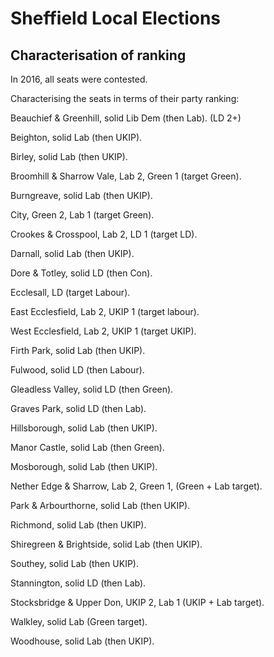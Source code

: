 # Sheffield Local Elections

## Characterisation of ranking

In 2016, all seats were contested.

Characterising the seats in terms of their party ranking:

Beauchief & Greenhill, solid Lib Dem (then Lab). (LD 2+)

Beighton, solid Lab (then UKIP).

Birley, solid Lab (then UKIP).

Broomhill & Sharrow Vale, Lab 2, Green 1 (target Green).

Burngreave, solid Lab (then UKIP).

City, Green 2, Lab 1 (target Green).

Crookes & Crosspool, Lab 2, LD 1 (target LD).

Darnall, solid Lab (then UKIP).

Dore & Totley, solid LD (then Con).

Ecclesall, LD (target Labour).

East Ecclesfield, Lab 2, UKIP 1 (target labour).

West Ecclesfield, Lab 2, UKIP 1 (target UKIP).

Firth Park, solid Lab (then UKIP).

Fulwood, solid LD (then Labour).

Gleadless Valley, solid LD (then Green).

Graves Park, solid LD (then Lab).

Hillsborough, solid Lab (then UKIP).

Manor Castle, solid Lab (then Green).

Mosborough, solid Lab (then UKIP).

Nether Edge & Sharrow, Lab 2, Green 1, (Green + Lab target).

Park & Arbourthorne, solid Lab (then UKIP).

Richmond, solid Lab (then UKIP).

Shiregreen & Brightside, solid Lab (then UKIP).

Southey, solid Lab (then UKIP).

Stannington, solid LD (then Lab).

Stocksbridge & Upper Don, UKIP 2, Lab 1 (UKIP + Lab target).

Walkley, solid Lab (Green target).

Woodhouse, solid Lab (then UKIP).
